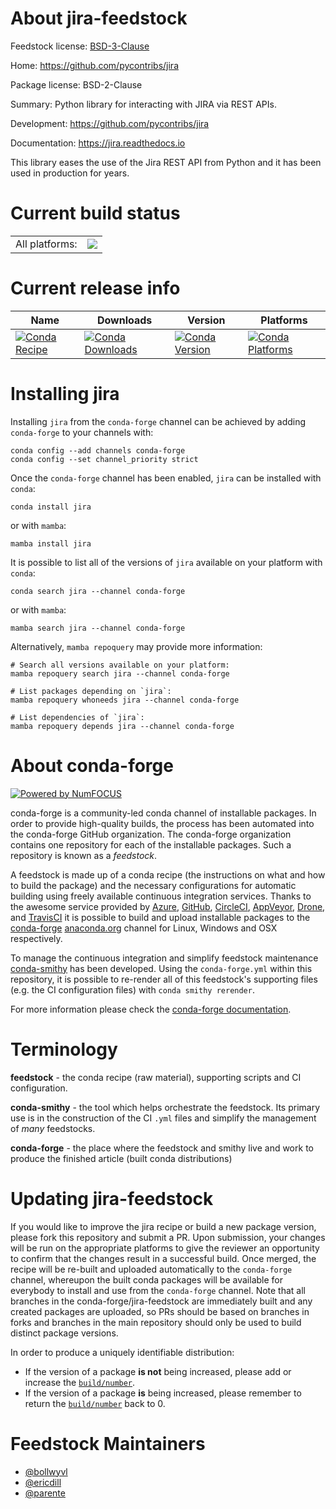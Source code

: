 About jira-feedstock
====================

Feedstock license: [BSD-3-Clause](https://github.com/conda-forge/jira-feedstock/blob/main/LICENSE.txt)

Home: https://github.com/pycontribs/jira

Package license: BSD-2-Clause

Summary: Python library for interacting with JIRA via REST APIs.

Development: https://github.com/pycontribs/jira

Documentation: https://jira.readthedocs.io

This library eases the use of the Jira REST API from Python and it has been
used in production for years.

Current build status
====================


<table><tr><td>All platforms:</td>
    <td>
      <a href="https://dev.azure.com/conda-forge/feedstock-builds/_build/latest?definitionId=3967&branchName=main">
        <img src="https://dev.azure.com/conda-forge/feedstock-builds/_apis/build/status/jira-feedstock?branchName=main">
      </a>
    </td>
  </tr>
</table>

Current release info
====================

| Name | Downloads | Version | Platforms |
| --- | --- | --- | --- |
| [![Conda Recipe](https://img.shields.io/badge/recipe-jira-green.svg)](https://anaconda.org/conda-forge/jira) | [![Conda Downloads](https://img.shields.io/conda/dn/conda-forge/jira.svg)](https://anaconda.org/conda-forge/jira) | [![Conda Version](https://img.shields.io/conda/vn/conda-forge/jira.svg)](https://anaconda.org/conda-forge/jira) | [![Conda Platforms](https://img.shields.io/conda/pn/conda-forge/jira.svg)](https://anaconda.org/conda-forge/jira) |

Installing jira
===============

Installing `jira` from the `conda-forge` channel can be achieved by adding `conda-forge` to your channels with:

```
conda config --add channels conda-forge
conda config --set channel_priority strict
```

Once the `conda-forge` channel has been enabled, `jira` can be installed with `conda`:

```
conda install jira
```

or with `mamba`:

```
mamba install jira
```

It is possible to list all of the versions of `jira` available on your platform with `conda`:

```
conda search jira --channel conda-forge
```

or with `mamba`:

```
mamba search jira --channel conda-forge
```

Alternatively, `mamba repoquery` may provide more information:

```
# Search all versions available on your platform:
mamba repoquery search jira --channel conda-forge

# List packages depending on `jira`:
mamba repoquery whoneeds jira --channel conda-forge

# List dependencies of `jira`:
mamba repoquery depends jira --channel conda-forge
```


About conda-forge
=================

[![Powered by
NumFOCUS](https://img.shields.io/badge/powered%20by-NumFOCUS-orange.svg?style=flat&colorA=E1523D&colorB=007D8A)](https://numfocus.org)

conda-forge is a community-led conda channel of installable packages.
In order to provide high-quality builds, the process has been automated into the
conda-forge GitHub organization. The conda-forge organization contains one repository
for each of the installable packages. Such a repository is known as a *feedstock*.

A feedstock is made up of a conda recipe (the instructions on what and how to build
the package) and the necessary configurations for automatic building using freely
available continuous integration services. Thanks to the awesome service provided by
[Azure](https://azure.microsoft.com/en-us/services/devops/), [GitHub](https://github.com/),
[CircleCI](https://circleci.com/), [AppVeyor](https://www.appveyor.com/),
[Drone](https://cloud.drone.io/welcome), and [TravisCI](https://travis-ci.com/)
it is possible to build and upload installable packages to the
[conda-forge](https://anaconda.org/conda-forge) [anaconda.org](https://anaconda.org/)
channel for Linux, Windows and OSX respectively.

To manage the continuous integration and simplify feedstock maintenance
[conda-smithy](https://github.com/conda-forge/conda-smithy) has been developed.
Using the ``conda-forge.yml`` within this repository, it is possible to re-render all of
this feedstock's supporting files (e.g. the CI configuration files) with ``conda smithy rerender``.

For more information please check the [conda-forge documentation](https://conda-forge.org/docs/).

Terminology
===========

**feedstock** - the conda recipe (raw material), supporting scripts and CI configuration.

**conda-smithy** - the tool which helps orchestrate the feedstock.
                   Its primary use is in the construction of the CI ``.yml`` files
                   and simplify the management of *many* feedstocks.

**conda-forge** - the place where the feedstock and smithy live and work to
                  produce the finished article (built conda distributions)


Updating jira-feedstock
=======================

If you would like to improve the jira recipe or build a new
package version, please fork this repository and submit a PR. Upon submission,
your changes will be run on the appropriate platforms to give the reviewer an
opportunity to confirm that the changes result in a successful build. Once
merged, the recipe will be re-built and uploaded automatically to the
`conda-forge` channel, whereupon the built conda packages will be available for
everybody to install and use from the `conda-forge` channel.
Note that all branches in the conda-forge/jira-feedstock are
immediately built and any created packages are uploaded, so PRs should be based
on branches in forks and branches in the main repository should only be used to
build distinct package versions.

In order to produce a uniquely identifiable distribution:
 * If the version of a package **is not** being increased, please add or increase
   the [``build/number``](https://docs.conda.io/projects/conda-build/en/latest/resources/define-metadata.html#build-number-and-string).
 * If the version of a package **is** being increased, please remember to return
   the [``build/number``](https://docs.conda.io/projects/conda-build/en/latest/resources/define-metadata.html#build-number-and-string)
   back to 0.

Feedstock Maintainers
=====================

* [@bollwyvl](https://github.com/bollwyvl/)
* [@ericdill](https://github.com/ericdill/)
* [@parente](https://github.com/parente/)

